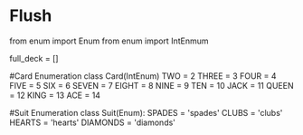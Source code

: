 # Flush
from enum import Enum
from enum import IntEnmum

full_deck = []

#Card Enumeration
class Card(IntEnum)
  TWO = 2
  THREE = 3
  FOUR = 4
  FIVE = 5
  SIX = 6
  SEVEN = 7
  EIGHT = 8
  NINE = 9
  TEN = 10
  JACK = 11
  QUEEN = 12
  KING = 13
  ACE = 14
  
#Suit Enumeration
class Suit(Enum):
  SPADES = 'spades'
  CLUBS = 'clubs'
  HEARTS = 'hearts'
  DIAMONDS = 'diamonds'
  

 
